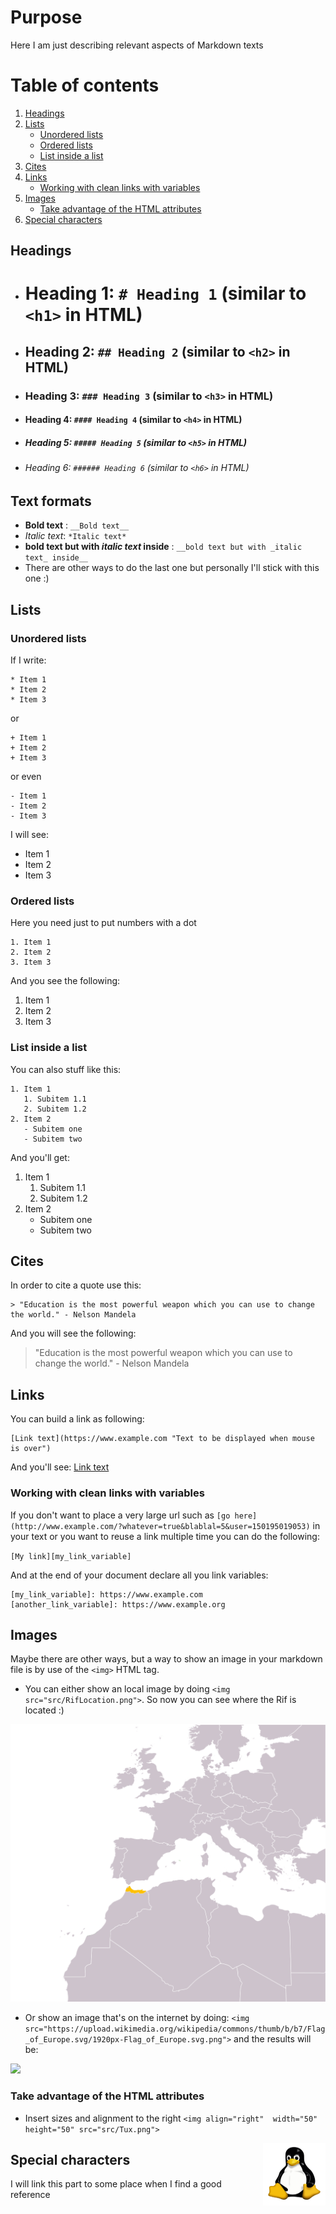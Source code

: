 # Purpose
Here I am just describing relevant aspects of Markdown texts

# Table of contents
1. [Headings](#headings)
2. [Lists](#lists)
    * [Unordered lists](unorderedlists)
    * [Ordered lists](orderedlists)
    * [List inside a list](listinsidealist)
3. [Cites](#cites)
4. [Links](#links)
   * [Working with clean links with variables](#linkvariables)
5. [Images](#images)
   * [Take advantage of the HTML attributes](#HTMLattributes)
6. [Special characters](#specialcharacters)

## Headings <a name="headings"></a>

* # Heading 1: `# Heading 1` (similar to `<h1>` in HTML)
* ## Heading 2: `## Heading 2` (similar to `<h2>` in HTML)
* ### Heading 3: `### Heading 3` (similar to `<h3>` in HTML)
* #### Heading 4: `#### Heading 4` (similar to `<h4>` in HTML)
* ##### Heading 5: `##### Heading 5` (similar to `<h5>` in HTML)
* ###### Heading 6: `###### Heading 6` (similar to `<h6>` in HTML)


## Text formats <a name="textformats"></a>

* __Bold text__ : `__Bold text__`
* *Italic text*: `*Italic text*`
* __bold text but with _italic text_ inside__ : `__bold text but with _italic text_ inside__`
* There are other ways to do the last one but personally I'll stick with this one :)


## Lists <a name="lists"></a>

### Unordered lists <a name="unorderedlists"></a>

If I write:
```
* Item 1
* Item 2
* Item 3
```
or
```
+ Item 1
+ Item 2
+ Item 3
```
or even
```
- Item 1
- Item 2
- Item 3
```

I will see:
* Item 1
* Item 2
* Item 3

### Ordered lists <a name="orderedlists"></a>

Here you need just to put numbers with a dot

```
1. Item 1
2. Item 2
3. Item 3
```

And you see the following:

1. Item 1
2. Item 2
3. Item 3

### List inside a list <a name="listinsidealist"></a>

You can also stuff like this:
```
1. Item 1
   1. Subitem 1.1
   2. Subitem 1.2
2. Item 2
   - Subitem one
   - Subitem two
```
And you'll get:
1. Item 1
   1. Subitem 1.1
   2. Subitem 1.2
2. Item 2
   - Subitem one
   - Subitem two

## Cites <a name="cites"></a>
In order to cite a quote use this:
```
> "Education is the most powerful weapon which you can use to change the world." - Nelson Mandela
```
And you will see the following:

> "Education is the most powerful weapon which you can use to change the world." - Nelson Mandela


## Links <a name="links"></a>

You can build a link as following:
```
[Link text](https://www.example.com "Text to be displayed when mouse is over")
```
And you'll see:
[Link text](https://www.example.com "Text to be displayed when mouse is over")

### Working with clean links with variables <a name="linkvariables"></a>

If you don't want to place a very large url such as `[go here](http://www.example.com/?whatever=true&blablal=5&user=150195019053)` in your text or you want to reuse a link multiple time you can do the following:

`[My link][my_link_variable]`

And at the end of your document declare all you link variables:
```
[my_link_variable]: https://www.example.com
[another_link_variable]: https://www.example.org
```

## Images  <a name="images"></a>

Maybe there are other ways, but a way to show an image in your markdown file is by use of the `<img>` HTML tag.

* You can either show an local image by doing  `<img src="src/RifLocation.png">`. So now you can see where the Rif is located :)
<img src="src/RifLocation.png">


* Or show an image that's on the internet by doing:
`<img src="https://upload.wikimedia.org/wikipedia/commons/thumb/b/b7/Flag_of_Europe.svg/1920px-Flag_of_Europe.svg.png">` and the results will be:
<img src="https://upload.wikimedia.org/wikipedia/commons/thumb/b/b7/Flag_of_Europe.svg/1920px-Flag_of_Europe.svg.png">


### Take advantage of the HTML attributes <a name="HTMLattributes"></a>
  * Insert sizes and alignment to the right `<img align="right"  width="50" height="50" src="src/Tux.png">`
  <img align="right"  width="100" height="100" src="src/Tux.png">



## Special characters <a name="specialcharacters"></a>

I will link this part to some place when I find a good reference
